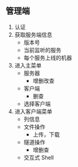 ## 管理端

1. 认证
2. 获取服务端信息
	* 版本号
	* 当前监听的服务
	* 每个服务上线的机器
3. 进入主菜单
	* 服务器
		* 增删改查
	* 客户端
		* 删查
	* 选择客户端
4. 进入客户端菜单
	* 列信息
	* 文件操作
		* 上传，下载
	* 隧道操作
		* 增删查
	* 交互式 Shell